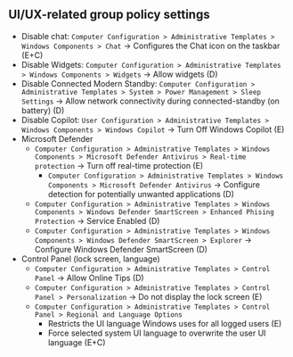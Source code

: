 ## UI/UX-related group policy settings
- Disable chat: `Computer Configuration > Administrative Templates > Windows Components > Chat` → Configures the Chat icon on the taskbar (E+C)
- Disable Widgets: `Computer Configuration > Administrative Templates > Windows Components > Widgets` → Allow widgets (D)
- Disable Connected Modern Standby: `Computer Configuration > Administrative Templates > System > Power Management > Sleep Settings` → Allow network connectivity during connected-standby (on battery) (D)
- Disable Copilot: `User Configuration > Administrative Templates > Windows Components > Windows Copilot` → Turn Off Windows Copilot (E)
- Microsoft Defender
	- `Computer Configuration > Administrative Templates > Windows Components > Microsoft Defender Antivirus > Real-time protection` → Turn off real-time protection (E)
		- `Computer Configuration > Administrative Templates > Windows Components > Microsoft Defender Antivirus` → Configure detection for potentially unwanted applications (D)
	- `Computer Configuration > Administrative Templates > Windows Components > Windows Defender SmartScreen > Enhanced Phising Protection` → Service Enabled (D)
	- `Computer Configuration > Administrative Templates > Windows Components > Windows Defender SmartScreen > Explorer` → Configure Windows Defender SmartScreen (D)
- Control Panel (lock screen, language)
    - `Computer Configuration > Administrative Templates > Control Panel` → Allow Online Tips (D)
    - `Computer Configuration > Administrative Templates > Control Panel > Personalization` → Do not display the lock screen (E)
    - `Computer Configuration > Administrative Templates > Control Panel > Regional and Language Options`
        - Restricts the UI language Windows uses for all logged users (E)
        - Force selected system UI language to overwrite the user UI language (E+C)
